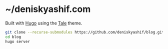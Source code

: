 # ~/deniskyashif.com

Built with [Hugo](https://gohugo.io/) using the [Tale](https://github.com/EmielH/tale-hugo) theme.

```sh
git clone --recurse-submodules https://github.com/deniskyashif/blog.git
cd blog
hugo server
```
